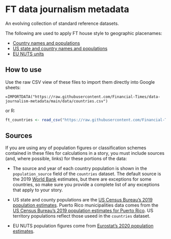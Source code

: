 # FT data journalism metadata

An evolving collection of standard reference datasets.

The following are used to apply FT house style to geographic placenames:

* [Country names and populations](data/countries.csv)
* [US state and country names and populations](data/us-states-counties.csv)
* [EU NUTS units](http://bertha.ig.ft.com/view/publish/dsv/1f5D6R4WDtRSCuBzg9cquSHSEsH_yUOdXGWzmeRo3I_Q/populations.csv)

## How to use

Use the raw CSV view of these files to import them directly into Google sheets:

```excel
=IMPORTDATA("https://raw.githubusercontent.com/Financial-Times/data-journalism-metadata/main/data/countries.csv")
```

or R:

```r
ft_countries <- read_csv("https://raw.githubusercontent.com/Financial-Times/data-journalism-metadata/main/data/countries.csv")
```

## Sources

If you are using any of population figures or classification schemes contained in these files for calculations in a story, you must include sources (and, where possible, links) for these portions of the data:

* The source and year of each country population is shown in the `population_source` field of the `countries` dataset. The default source is the 2019 [World Bank](https://data.worldbank.org/indicator/SP.POP.TOTL) estimates, but there are exceptions for some countries, so make sure you provide a complete list of any exceptions that apply to your story.

* US state and county populations are the [US Census Bureau’s 2019 population estimates](https://www.census.gov/data/datasets/time-series/demo/popest/2010s-counties-total.html). Puerto Rico municipalities data comes from the [US Census Bureau’s 2019 population estimates for Puerto Rico](https://www.census.gov/data/tables/time-series/demo/popest/2010s-detail-puerto-rico-municipios.html). US territory populations reflect those useed in the `countries` dataset.

* EU NUTS population figures come from [Eurostat’s 2020 population estimates](https://ec.europa.eu/eurostat/databrowser/view/DEMO_R_PJANGRP3__custom_96216/default/table?lang=en).
